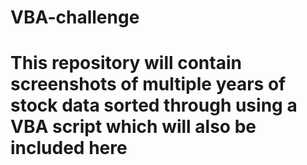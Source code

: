 # VBA-challenge
# This repository will contain screenshots of multiple years of stock data sorted through using a VBA script which will also be included here
